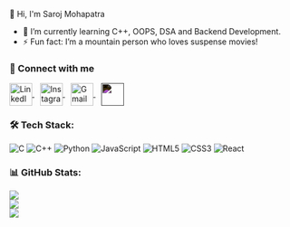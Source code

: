  👋 Hi, I'm Saroj Mohapatra  
- 🌱 I’m currently learning C++, OOPS, DSA and Backend Development.     
- ⚡ Fun fact: I’m a mountain person who loves suspense movies!  

### 🔗 Connect with me  

<a href="https://www.linkedin.com/in/saroj0852/" target="_blank" style="margin-right:10px;">
  <img src="https://cdn.jsdelivr.net/gh/devicons/devicon/icons/linkedin/linkedin-original.svg" alt="LinkedIn" width="40" height="40" style="display:inline-block; vertical-align:middle;">
</a>
<a href="https://www.instagram.com/saroj__mohapatra__07/" target="_blank" style="margin-right:10px;">
  <img src="https://upload.wikimedia.org/wikipedia/commons/e/e7/Instagram_logo_2016.svg" alt="Instagram" width="40" height="40" style="display:inline-block; vertical-align:middle;">
</a>
<a href="mailto:mosaroj182@gmail.com" target="_blank" style="margin-right:10px;">
  <img src="https://upload.wikimedia.org/wikipedia/commons/4/4e/Gmail_Icon.png" alt="Gmail" width="40" height="40" style="display:inline-block; vertical-align:middle;">
</a>
<a href="https://x.com/yourusername" target="_blank" style="margin-right:10px;">
  <img src="https://freelogopng.com/images/all_img/1690643591twitter-x-logo-png.png" width="40" height="40" style="display:inline-block; vertical-align:middle; filter: invert(1);">
</a>



### 🛠️ Tech Stack:
![C](https://img.shields.io/badge/c-%2300599C.svg?style=for-the-badge&logo=c&logoColor=white)
![C++](https://img.shields.io/badge/c++-%2300599C.svg?style=for-the-badge&logo=c%2B%2B&logoColor=white)
![Python](https://img.shields.io/badge/python-%233776AB.svg?style=for-the-badge&logo=python&logoColor=white)
![JavaScript](https://img.shields.io/badge/javascript-%23323330.svg?style=for-the-badge&logo=javascript&logoColor=%23F7DF1E)
![HTML5](https://img.shields.io/badge/html5-%23E34F26.svg?style=for-the-badge&logo=html5&logoColor=white)
![CSS3](https://img.shields.io/badge/css3-%231572B6.svg?style=for-the-badge&logo=css3&logoColor=white)
![React](https://img.shields.io/badge/react-%2361DAFB.svg?style=for-the-badge&logo=react&logoColor=black)

### 📊 GitHub Stats:
![](https://github-readme-stats.vercel.app/api?username=saroj0852&theme=tokyonight&hide_border=false&include_all_commits=true&count_private=true)<br/>
![](https://github-readme-streak-stats.herokuapp.com/?user=saroj0852&theme=tokyonight&hide_border=false)<br/>
![](https://github-readme-stats.vercel.app/api/top-langs/?username=saroj0852&theme=tokyonight&hide_border=false&layout=compact)
